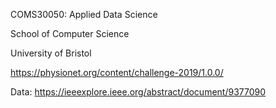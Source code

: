 COMS30050: Applied Data Science

School of Computer Science

University of Bristol

https://physionet.org/content/challenge-2019/1.0.0/

Data:
https://ieeexplore.ieee.org/abstract/document/9377090
